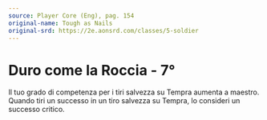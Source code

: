 ```yaml
---
source: Player Core (Eng), pag. 154
original-name: Tough as Nails
original-srd: https://2e.aonsrd.com/classes/5-soldier
---
```


# Duro come la Roccia - 7°

Il tuo grado di competenza per i tiri salvezza su Tempra aumenta a maestro.
Quando tiri un successo in un tiro salvezza su Tempra, lo consideri un successo
critico.
